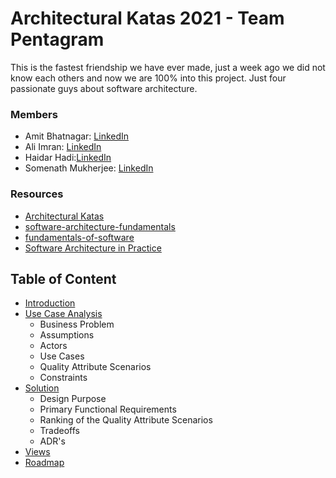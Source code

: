 

# Architectural Katas 2021 - Team Pentagram

This is the fastest friendship we have ever made, just a week ago we did not know each others and now we are 100% into this project. Just four passionate guys about software architecture.
### Members

- Amit Bhatnagar: [LinkedIn](https://www.linkedin.com/in/b-amit/)
- Ali Imran: [LinkedIn](https://www.linkedin.com/in/aliimran-ibm/)
- Haidar Hadi:[LinkedIn](https://www.linkedin.com/in/haidar/)
- Somenath Mukherjee: [LinkedIn](https://www.linkedin.com/in/somenathmukherjee/)

### Resources

- [Architectural Katas](https://learning.oreilly.com/videos/architectural-katas-april/0636920557906)
- [software-architecture-fundamentals](https://learning.oreilly.com/videos/software-architecture-fundamentals/9781491998991?autoplay=false)
- [fundamentals-of-software](https://learning.oreilly.com/library/view/fundamentals-of-software/9781492043447/)
- [Software Architecture in Practice](https://learning.oreilly.com/library/view/software-architecture-in/9780136885979/ch08.html)

## Table of Content
- [Introduction](introduction.md)	
- [Use Case Analysis](/1.problem/Readme.md)
	- Business Problem
	- Assumptions
	- Actors
	- Use Cases
	- Quality Attribute Scenarios
	- Constraints
- [Solution](/2.solution/Readme.md)
	- Design Purpose
	- Primary Functional Requirements
	- Ranking of the Quality Attribute Scenarios
	- Tradeoffs 
	- ADR's
- [Views](/3.views/Readme.md)
- [Roadmap](/4.roadmap/Readme.md)
